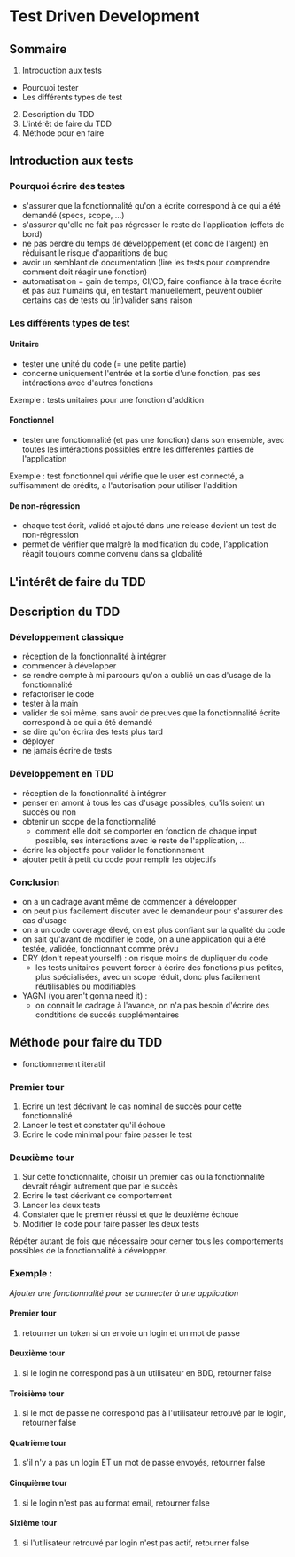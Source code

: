 # Test Driven Development

## Sommaire

 1. Introduction aux tests
   * Pourquoi tester
   * Les différents types de test
 2. Description du TDD
 3. L'intérêt de faire du TDD
 4. Méthode pour en faire

## Introduction aux tests

### Pourquoi écrire des testes

 * s'assurer que la fonctionnalité qu'on a écrite correspond à ce qui a été demandé (specs, scope, ...)
 * s'assurer qu'elle ne fait pas régresser le reste de l'application (effets de bord)
 * ne pas perdre du temps de développement (et donc de l'argent) en réduisant le risque d'apparitions de bug
 * avoir un semblant de documentation (lire les tests pour comprendre comment doit réagir une fonction)
 * automatisation = gain de temps, CI/CD, faire confiance à la trace écrite et pas aux humains qui, en testant manuellement, peuvent oublier certains cas de tests ou (in)valider sans raison

### Les différents types de test

#### Unitaire

 * tester une unité du code (= une petite partie)
 * concerne uniquement l'entrée et la sortie d'une fonction, pas ses intéractions avec d'autres fonctions

 Exemple : tests unitaires pour une fonction d'addition

#### Fonctionnel

 * tester une fonctionnalité (et pas une fonction) dans son ensemble, avec toutes les intéractions possibles entre les différentes parties de l'application


Exemple : test fonctionnel qui vérifie que le user est connecté, a suffisamment de crédits, a l'autorisation pour utiliser l'addition

#### De non-régression

 * chaque test écrit, validé et ajouté dans une release devient un test de non-régression
 * permet de vérifier que malgré la modification du code, l'application réagit toujours comme convenu dans sa globalité

## L'intérêt de faire du TDD

## Description du TDD

### Développement classique

 * réception de la fonctionnalité à intégrer
 * commencer à développer
 * se rendre compte à mi parcours qu'on a oublié un cas d'usage de la fonctionnalité
 * refactoriser le code
 * tester à la main
 * valider de soi même, sans avoir de preuves que la fonctionnalité écrite correspond à ce qui a été demandé
 * se dire qu'on écrira des tests plus tard
 * déployer
 * ne jamais écrire de tests

### Développement en TDD

 * réception de la fonctionnalité à intégrer
 * penser en amont à tous les cas d'usage possibles, qu'ils soient un succès ou non
 * obtenir un scope de la fonctionnalité
   * comment elle doit se comporter en fonction de chaque input possible, ses intéractions avec le reste de l'application, ...
 * écrire les objectifs pour valider le fonctionnement
 * ajouter petit à petit du code pour remplir les objectifs

### Conclusion 

 * on a un cadrage avant même de commencer à développer
 * on peut plus facilement discuter avec le demandeur pour s'assurer des cas d'usage
 * on a un code coverage élevé, on est plus confiant sur la qualité du code
 * on sait qu'avant de modifier le code, on a une application qui a été testée, validée, fonctionnant comme prévu
 * DRY (don't repeat yourself) : on risque moins de dupliquer du code
   * les tests unitaires peuvent forcer à écrire des fonctions plus petites, plus spécialisées, avec un scope réduit, donc plus facilement réutilisables ou modifiables
 * YAGNI (you aren't gonna need it) : 
   * on connait le cadrage à l'avance, on n'a pas besoin d'écrire des condtitions de succés supplémentaires

## Méthode pour faire du TDD

 * fonctionnement itératif

### Premier tour

 1. Ecrire un test décrivant le cas nominal de succès pour cette fonctionnalité
 2. Lancer le test et constater qu'il échoue
 3. Ecrire le code minimal pour faire passer le test

### Deuxième tour

 1. Sur cette fonctionnalité, choisir un premier cas où la fonctionnalité  devrait réagir autrement que par le succès
 2. Ecrire le test décrivant ce comportement
 3. Lancer les deux tests
 4. Constater que le premier réussi et que le deuxième échoue
 5. Modifier le code pour faire passer les deux tests

Répéter autant de fois que nécessaire pour cerner tous les comportements possibles de la fonctionnalité à développer.

### Exemple :

*Ajouter une fonctionnalité pour se connecter à une application* 

#### Premier tour

 1. retourner un token si on envoie un login et un mot de passe

#### Deuxième tour

 1. si le login ne correspond pas à un utilisateur en BDD, retourner false

#### Troisième tour

 1. si le mot de passe ne correspond pas à l'utilisateur retrouvé par le login, retourner false

#### Quatrième tour

 1. s'il n'y a pas un login ET un mot de passe envoyés, retourner false

#### Cinquième tour

 1. si le login n'est pas au format email, retourner false

#### Sixième tour

 1. si l'utilisateur retrouvé par login n'est pas actif, retourner false